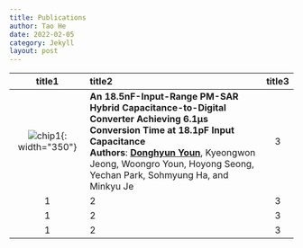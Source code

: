 ```yaml
---
title: Publications
author: Tao He
date: 2022-02-05
category: Jekyll
layout: post
---
```


<div class="table-wrapper" markdown="block">

|title1|title2|title3|
|:-:|:-|:-:|
|![chip1](https://donghyun-youn.github.io/about/assets/profile.jpg){: width="350"}|**An 18.5nF-Input-Range PM-SAR Hybrid Capacitance-to-Digital Converter Achieving 6.1μs Conversion Time at 18.1pF Input Capacitance**<br>**Authors**: **<u>Donghyun Youn</u>**, Kyeongwon Jeong, Woongro Youn, Hoyong Seong, Yechan Park, Sohmyung Ha, and Minkyu Je|3|
|1|2|3|
|1|2|3|
|1|2|3|

</div>

